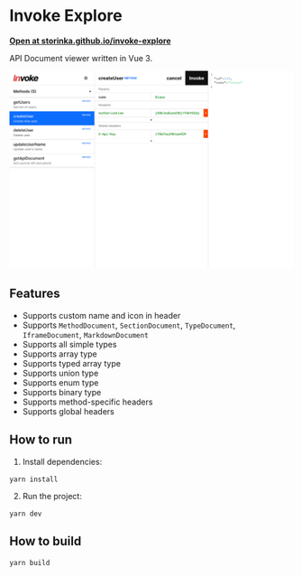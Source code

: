 # Invoke Explore

**[Open at storinka.github.io/invoke-explore](storinka.github.io/invoke-explore/)**

API Document viewer written in Vue 3.

![screenshot](screenshot.png)

## Features

- Supports custom name and icon in header
- Supports `MethodDocument`, `SectionDocument`, `TypeDocument`, `IframeDocument`, `MarkdownDocument`
- Supports all simple types
- Supports array type
- Supports typed array type
- Supports union type
- Supports enum type
- Supports binary type
- Supports method-specific headers
- Supports global headers

## How to run

1. Install dependencies:

```shell
yarn install
```

2. Run the project:

```shell
yarn dev
```

## How to build

```shell
yarn build
```
